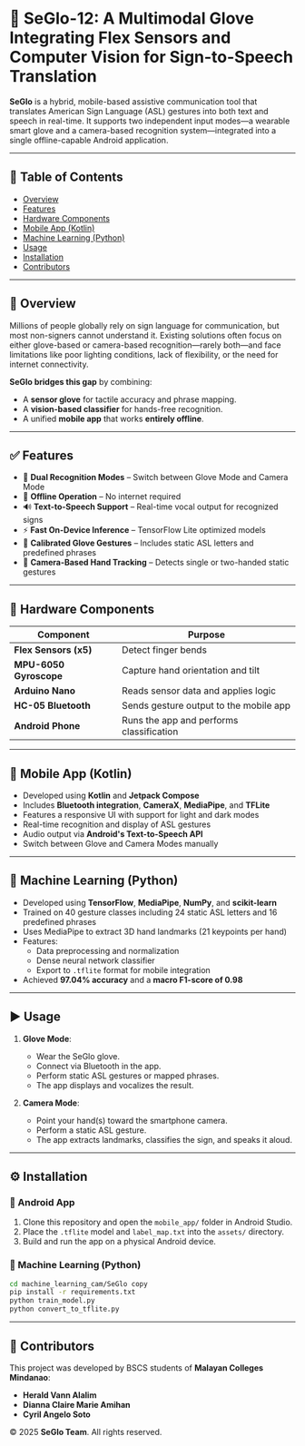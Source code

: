 # 🤟 SeGlo-12: A Multimodal Glove Integrating Flex Sensors and Computer Vision for Sign-to-Speech Translation

**SeGlo** is a hybrid, mobile-based assistive communication tool that translates American Sign Language (ASL) gestures into both text and speech in real-time. It supports two independent input modes—a wearable smart glove and a camera-based recognition system—integrated into a single offline-capable Android application.

---

## 📌 Table of Contents

- [Overview](#overview)
- [Features](#features)
- [Hardware Components](#hardware-components)
- [Mobile App (Kotlin)](#mobile-app-kotlin)
- [Machine Learning (Python)](#machine-learning-python)
- [Usage](#usage)
- [Installation](#installation)
- [Contributors](#contributors)

---

## 🧠 Overview

Millions of people globally rely on sign language for communication, but most non-signers cannot understand it. Existing solutions often focus on either glove-based or camera-based recognition—rarely both—and face limitations like poor lighting conditions, lack of flexibility, or the need for internet connectivity.

**SeGlo bridges this gap** by combining:
- A **sensor glove** for tactile accuracy and phrase mapping.
- A **vision-based classifier** for hands-free recognition.
- A unified **mobile app** that works **entirely offline**.

---

## ✅ Features

- 🔀 **Dual Recognition Modes** – Switch between Glove Mode and Camera Mode
- 📱 **Offline Operation** – No internet required
- 🔊 **Text-to-Speech Support** – Real-time vocal output for recognized signs
- ⚡ **Fast On-Device Inference** – TensorFlow Lite optimized models
- 🧤 **Calibrated Glove Gestures** – Includes static ASL letters and predefined phrases
- 📸 **Camera-Based Hand Tracking** – Detects single or two-handed static gestures

---

## 🧰 Hardware Components

| Component           | Purpose                                  |
|---------------------|------------------------------------------|
| **Flex Sensors (x5)** | Detect finger bends                      |
| **MPU-6050 Gyroscope** | Capture hand orientation and tilt        |
| **Arduino Nano**     | Reads sensor data and applies logic      |
| **HC-05 Bluetooth**  | Sends gesture output to the mobile app   |
| **Android Phone**    | Runs the app and performs classification |

---

## 📲 Mobile App (Kotlin)

- Developed using **Kotlin** and **Jetpack Compose**
- Includes **Bluetooth integration**, **CameraX**, **MediaPipe**, and **TFLite**
- Features a responsive UI with support for light and dark modes
- Real-time recognition and display of ASL gestures
- Audio output via **Android's Text-to-Speech API**
- Switch between Glove and Camera Modes manually

---

## 🧪 Machine Learning (Python)

- Developed using **TensorFlow**, **MediaPipe**, **NumPy**, and **scikit-learn**
- Trained on 40 gesture classes including 24 static ASL letters and 16 predefined phrases
- Uses MediaPipe to extract 3D hand landmarks (21 keypoints per hand)
- Features:
  - Data preprocessing and normalization
  - Dense neural network classifier
  - Export to `.tflite` format for mobile integration
- Achieved **97.04% accuracy** and a **macro F1-score of 0.98**

---

## ▶️ Usage

1. **Glove Mode**:
   - Wear the SeGlo glove.
   - Connect via Bluetooth in the app.
   - Perform static ASL gestures or mapped phrases.
   - The app displays and vocalizes the result.

2. **Camera Mode**:
   - Point your hand(s) toward the smartphone camera.
   - Perform a static ASL gesture.
   - The app extracts landmarks, classifies the sign, and speaks it aloud.

---

## ⚙️ Installation

### 📱 Android App
1. Clone this repository and open the `mobile_app/` folder in Android Studio.
2. Place the `.tflite` model and `label_map.txt` into the `assets/` directory.
3. Build and run the app on a physical Android device.

### 🧠 Machine Learning (Python)
```bash
cd machine_learning_cam/SeGlo copy
pip install -r requirements.txt
python train_model.py
python convert_to_tflite.py
```

---

## 👥 Contributors

This project was developed by BSCS students of **Malayan Colleges Mindanao**:

- **Herald Vann Alalim**  
- **Dianna Claire Marie Amihan**  
- **Cyril Angelo Soto**

© 2025 **SeGlo Team**. All rights reserved.

